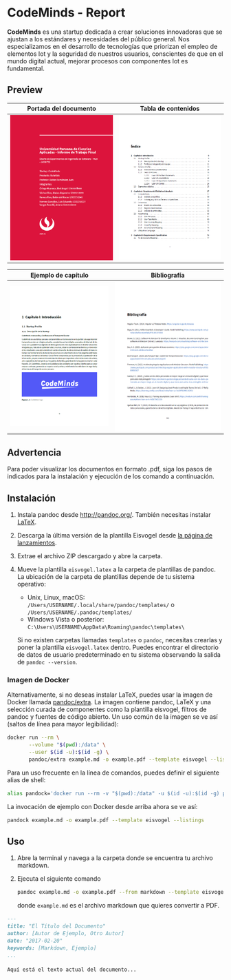 # CodeMinds - Report

**CodeMinds** es una startup dedicada a crear soluciones innovadoras que se ajustan a los estándares y necesidades del público general. Nos especializamos en el desarrollo de tecnologías que priorizan el empleo de elementos Iot y la seguridad de nuestros usuarios, conscientes de que en el mundo digital actual, mejorar procesos con componentes Iot es fundamental. 

## Preview

| Portada del documento | Tabla de contenidos |
| :----------------: | :----------------: |
| ![Portada del documento](preview-doc/caratula-iot.png) | ![Tabla de contenidos](preview-doc/tabla-contenidos.png) |

| Ejemplo de capítulo | Bibliografía |
| :---------------: | :---------------: |
| ![Ejemplo de capítulo](preview-doc/ejemplo-capitulo.png) | ![Bibliografía](preview-doc/bibliografia.png) |

## Advertencia

Para poder visualizar los documentos en formato .pdf, siga los pasos de indicados para la instalación y ejecución de los comando a continuación.

## Instalación

1. Instala pandoc desde <http://pandoc.org/>. También necesitas instalar [LaTeX](https://en.wikibooks.org/wiki/LaTeX/Installation#Distributions).
2. Descarga la última versión de la plantilla Eisvogel desde [la página de lanzamientos](https://github.com/Wandmalfarbe/pandoc-latex-template/releases/latest).
3. Extrae el archivo ZIP descargado y abre la carpeta.
4. Mueve la plantilla `eisvogel.latex` a la carpeta de plantillas de pandoc. La ubicación de la carpeta de plantillas depende de tu sistema operativo:
      - Unix, Linux, macOS: `/Users/USERNAME/.local/share/pandoc/templates/` o `/Users/USERNAME/.pandoc/templates/`
      - Windows Vista o posterior: `C:\Users\USERNAME\AppData\Roaming\pandoc\templates\`

    Si no existen carpetas llamadas `templates` o `pandoc`, necesitas crearlas y poner la plantilla `eisvogel.latex` dentro. Puedes encontrar el directorio de datos de usuario predeterminado en tu sistema observando la salida de `pandoc --version`.

### Imagen de Docker

Alternativamente, si no deseas instalar LaTeX, puedes usar la imagen de Docker llamada [pandoc/extra]. La imagen contiene pandoc, LaTeX y una selección curada de componentes como la plantilla eisvogel, filtros de pandoc y fuentes de código abierto. Un uso común de la imagen se ve así (saltos de línea para mayor legibilidad):

```bash
docker run --rm \
       --volume "$(pwd):/data" \
       --user $(id -u):$(id -g) \
       pandoc/extra example.md -o example.pdf --template eisvogel --listings
```

Para un uso frecuente en la línea de comandos, puedes definir el siguiente alias de shell:

``` bash
alias pandock='docker run --rm -v "$(pwd):/data" -u $(id -u):$(id -g) pandoc/extra'
```

La invocación de ejemplo con Docker desde arriba ahora se ve así:

``` bash
pandock example.md -o example.pdf --template eisvogel --listings
```

[pandoc/extra]: https://hub.docker.com/r/pandoc/extra

## Uso

1. Abre la terminal y navega a la carpeta donde se encuentra tu archivo markdown.

2. Ejecuta el siguiente comando

    ```bash
    pandoc example.md -o example.pdf --from markdown --template eisvogel --listings
    ```

    donde `example.md` es el archivo markdown que quieres convertir a PDF.

```markdown
---
title: "El Título del Documento"
author: [Autor de Ejemplo, Otro Autor]
date: "2017-02-20"
keywords: [Markdown, Ejemplo]
...

Aquí está el texto actual del documento...
```
